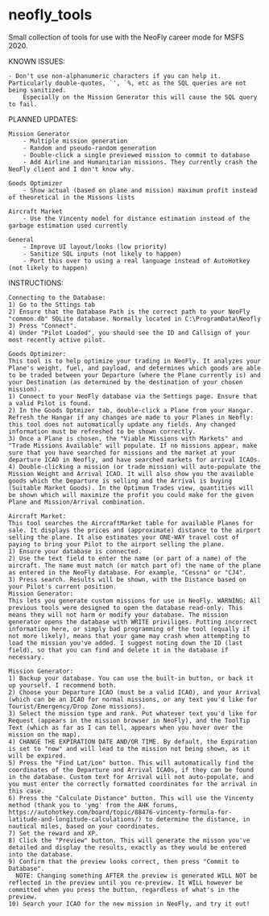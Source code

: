 # neofly_tools
Small collection of tools for use with the NeoFly career mode for MSFS 2020.

KNOWN ISSUES:

	- Don't use non-alphanumeric characters if you can help it. Particularly double-quotes, `', `%, etc as the SQL queries are not being sanitized.
		Especially on the Mission Generator this will cause the SQL query to fail.

PLANNED UPDATES:

	Mission Generator
		- Multiple mission generation
		- Random and pseudo-random generation
		- Double-click a single previewed mission to commit to database
		- Add Airline and Humanitarian missions. They currently crash the NeoFly client and I don't know why.
		
	Goods Optimizer
		- Show actual (based on plane and mission) maximum profit instead of theoretical in the Missons lists
		
	Aircraft Market
		- Use the Vincenty model for distance estimation instead of the garbage estimation used currently
		
	General
		- Improve UI layout/looks (low priority)
		- Sanitize SQL inputs (not likely to happen)
		- Port this over to using a real language instead of AutoHotkey (not likely to happen)
    
    
INSTRUCTIONS:

	Connecting to the Database:
    1) Go to the Sttings tab
    2) Ensure that the Database Path is the correct path to your NeoFly "common.db" SQLite database. Normally located in C:\ProgramData\Neofly
    3) Press "Connect".
    4) Under "Pilot Loaded", you should see the ID and Callsign of your most recently active pilot.
    
    Goods Optimizer:
    This tool is to help optimize your trading in NeoFly. It analyzes your Plane's weight, fuel, and payload, and determines which goods are able to be traded between your Departure (where the Plane currently is) and your Destination (as determined by the destination of your chosen mission).
    1) Connect to your NeoFly database via the Settings page. Ensure that a valid Pilot is found.
    2) In the Goods Optmizer tab, double-click a Plane from your Hangar. Refresh the Hangar if any changes are made to your Planes in Neofly: this tool does not automatically update any fields. Any changed information must be refreshed to be shown correctly.
    3) Once a Plane is chosen, the "Viable Missions with Markets" and "Trade Missions Available" will populate. If no missions appear, make sure that you have searched for missions and the market at your departure ICAO in Neofly, and have searched markets for arrival ICAOs.
    4) Double-clicking a mission (or trade mission) will auto-populate the Mission Weight and Arrival ICAO. It will also show you the available goods which the Departure is selling and the Arrival is buying (Suitable Market Goods). In the Optimum Trades view, quantities will be shown which will maximize the profit you could make for the given Plane and Mission/Arrival combination.
    
    Aircraft Market:
    This tool searches the AircraftMarket table for available Planes for sale. It displays the prices and (approximate) distance to the airport selling the plane. It also estimates your ONE-WAY travel cost of paying to bring your Pilot to the airport selling the plane.
    1) Ensure your database is connected.
    2) Use the text field to enter the name (or part of a name) of the aircraft. The name must match (or match part of) the name of the plane as entered in the NeoFly database. For example, "Cessna" or "CJ4".
    3) Press search. Results will be shown, with the Distance based on your Pilot's current position.
    Mission Generator:
    This lets you generate custom missions for use in NeoFly. WARNING: All previous tools were designed to open the database read-only. This means they will not harm or modify your database. The mission generator opens the database with WRITE priviliges. Putting incorrect information here, or simply bad programming of the tool (equally if not more likely), means that your game may crash when attempting to load the mission you've added. I suggest noting down the ID (last field), so that you can find and delete it in the database if necessary.
    
    Mission Generator:
    1) Backup your database. You can use the built-in button, or back it up yourself. I recommend both.
    2) Choose your Departure ICAO (must be a valid ICAO), and your Arrival (which can be an ICAO for normal missions, or any text you'd like for Tourist/Emergency/Drop Zone missions).
    3) Select the mission type and rank. Put whatever text you'd like for Request (appears in the mission browser in NeoFly), and the ToolTip Text (which as far as I can tell, appears when you hover over the mission on the map).
    4) CHANGE THE EXPIRATION DATE AND/OR TIME. By default, the Expiration is set to "now" and will lead to the mission not being shown, as it will be expired.
    5) Press the "Find Lat/Lon" button. This will automatically find the coordinates of the Departure and Arrival ICAOs, if they can be found in the database. Custom text for Arrival will not auto-populate, and you must enter the correctly formatted coordinates for the arrival in this case.
    6) Press the "Calculate Distance" button. This will use the Vincenty method (thank you to 'ymg' from the AHK forums, https://autohotkey.com/board/topic/88476-vincenty-formula-for-latitude-and-longitude-calculations/) to determine the distance, in nautical miles, based on your coordinates.
    7) Set the reward and XP.
    8) Click the "Preview" button. This will generate the misson you've detailed and display the results, exactly as they would be entered into the database.
    9) Confirm that the preview looks correct, then press "Commit to Database". 
      NOTE: Changing something AFTER the preview is generated WILL NOT be reflected in the preview until you re-preview. It WILL however be committed when you press the button, regardless of what's in the preview.
    10) Search your ICAO for the new mission in NeoFly, and try it out!
